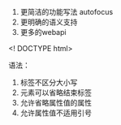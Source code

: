 1. 更简洁的功能写法 autofocus
2. 更明确的语义支持
3. 更多的webapi

<! DOCTYPE html>

语法：
  1. 标签不区分大小写
  2. 元素可以省略结束标签
  3. 允许省略属性值的属性
  4. 允许属性值不适用引号
